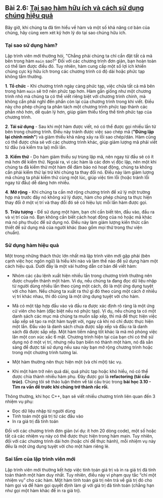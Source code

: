 ## **Bài 2.6: <u>Tại sao hàm hữu ích và cách sử dụng chúng hiệu quả</u>**

Bây giờ, khi chúng ta đã tìm hiểu về hàm và một số khả năng cơ bản của chúng, hãy cùng xem xét kỹ hơn lý do tại sao chúng hữu ích.

### **Tại sao sử dụng hàm?**

Lập trình viên mới thường hỏi, "Chẳng phải chúng ta chỉ cần đặt tất cả mã bên trong hàm `main` sao?" Đối với các chương trình đơn giản, bạn hoàn toàn có thể làm được điều đó. Tuy nhiên, hàm cung cấp một số lợi ích khiến chúng cực kỳ hữu ích trong các chương trình có độ dài hoặc phức tạp không tầm thường.

**1**. **Tổ chức** - Khi chương trình ngày càng phức tạp, việc chứa tất cả mã bên trong hàm `main` sẽ trở nên phức tạp hơn. Hàm gần giống như một chương trình nhỏ mà chúng ta có thể viết riêng biệt với chương trình chính, mà không cần phải nghĩ đến phần còn lại của chương trình trong khi viết. Điều này cho phép chúng ta phân tách một chương trình phức tạp thành các phần nhỏ hơn, dễ quản lý hơn, giúp giảm thiểu tổng thể tính phức tạp của chương trình.

**2**. **Tái sử dụng** - Sau khi một hàm được viết, nó có thể được gọi nhiều lần từ bên trong chương trình. Điều này tránh được việc sao chép mã (**"Đừng lặp lại chính mình"**) và giảm thiểu khả năng xảy ra lỗi sao chép/dán. Hàm cũng có thể được chia sẻ với các chương trình khác, giúp giảm lượng mã phải viết từ đầu (và kiểm tra lại) mỗi lần.

**3**. **Kiểm thử** - Do hàm giảm thiểu sự trùng lặp mã, nên ngay từ đầu sẽ có ít mã hơn để kiểm thử. Ngoài ra, vì các hàm là các đơn vị độc lập, nên một khi chúng ta đã kiểm thử một hàm để đảm bảo nó hoạt động, chúng ta không cần phải kiểm thử lại trừ khi chúng ta thay đổi nó. Điều này làm giảm lượng mã chúng ta phải kiểm thử cùng một lúc, giúp việc tìm lỗi (hoặc tránh lỗi ngay từ đầu) dễ dàng hơn nhiều.



**4**. **Mở rộng** - Khi chúng ta cần mở rộng chương trình để xử lý một trường hợp mà trước đây nó không xử lý được, hàm cho phép chúng ta thực hiện thay đổi ở một vị trí và thay đổi đó sẽ có hiệu lực mỗi lần hàm được gọi.

**5**. **Trừu tượng** - Để sử dụng một hàm, bạn chỉ cần biết tên, đầu vào, đầu ra và vị trí của nó. Bạn không cần biết cách hoạt động của nó hoặc mã khác mà nó phụ thuộc để sử dụng nó. Điều này làm giảm lượng kiến thức cần thiết để sử dụng mã của người khác (bao gồm mọi thứ trong thư viện chuẩn).

### **Sử dụng hàm hiệu quả**

Một trong những thách thức lớn nhất mà lập trình viên mới gặp phải (bên cạnh việc học ngôn ngữ) là hiểu khi nào và làm thế nào để sử dụng hàm một cách hiệu quả. Dưới đây là một vài hướng dẫn cơ bản để viết hàm:

- Nhóm các câu lệnh xuất hiện nhiều lần trong chương trình thường nên được chuyển thành một hàm. Ví dụ, nếu chúng ta đang đọc dữ liệu nhập từ người dùng nhiều lần theo cùng một cách, đó là một ứng dụng tuyệt vời cho hàm. Nếu chúng ta xuất ra thứ gì đó theo cùng một cách ở nhiều vị trí khác nhau, thì đó cũng là một ứng dụng tuyệt vời cho hàm.

- Mã có một tập hợp đầu vào và đầu ra được xác định rõ ràng là một ứng cử viên cho hàm (đặc biệt nếu nó phức tạp). Ví dụ, nếu chúng ta có một danh sách các mục mà chúng ta muốn sắp xếp, thì mã để thực hiện việc sắp xếp sẽ tạo ra một hàm tuyệt vời, ngay cả khi nó chỉ được thực hiện một lần. Đầu vào là danh sách chưa được sắp xếp và đầu ra là danh sách đã được sắp xếp. Một hàm tiềm năng tốt khác là mã mô phỏng việc lăn một con xúc xắc 6 mặt. Chương trình hiện tại của bạn chỉ có thể sử dụng nó ở một vị trí, nhưng nếu bạn biến nó thành một hàm, nó đã sẵn sàng để được tái sử dụng nếu sau này bạn mở rộng chương trình hoặc trong một chương trình tương lai.

- Một hàm thường nên thực hiện một (và chỉ một) tác vụ.

- Khi một hàm trở nên quá dài, quá phức tạp hoặc khó hiểu, nó có thể được chia thành nhiều hàm phụ. Đây được gọi là **refactoring (tái cấu trúc)**. Chúng tôi sẽ thảo luận thêm về tái cấu trúc trong **bài học 3.10 - Tìm ra vấn đề trước khi chúng trở thành rắc rối.**


Thông thường, khi học C++, bạn sẽ viết nhiều chương trình liên quan đến 3 nhiệm vụ phụ:

- Đọc dữ liệu nhập từ người dùng
- Tính toán một giá trị từ các đầu vào
- In ra giá trị đã tính toán

Đối với các chương trình đơn giản (ví dụ: ít hơn 20 dòng code), một số hoặc tất cả các nhiệm vụ này có thể được thực hiện trong hàm main. Tuy nhiên, đối với các chương trình dài hơn (hoặc chỉ để thực hành), mỗi nhiệm vụ này đều là một ứng dụng tuyệt vời cho một hàm riêng lẻ.

### **Sai lầm của lập trình viên mới**

Lập trình viên mới thường kết hợp việc tính toán giá trị và in ra giá trị đã tính toán thành một hàm duy nhất. Tuy nhiên, điều này vi phạm quy tắc “chỉ một nhiệm vụ” cho các hàm. Một hàm tính toán giá trị nên trả về giá trị đó cho hàm gọi và để hàm gọi quyết định làm gì với giá trị đã tính toán (chẳng hạn như gọi một hàm khác để in ra giá trị).
